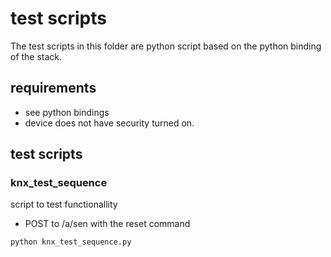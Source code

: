 # test scripts

The test scripts in this folder are python script based on the python binding of the stack.

## requirements

- see python bindings
- device does not have security turned on.

## test scripts



### knx_test_sequence

script to test functionallity

- POST to /a/sen with the reset command

```bash
python knx_test_sequence.py
```


